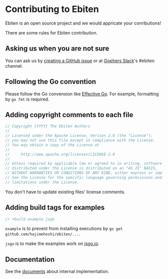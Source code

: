 # Contributing to Ebiten

Ebiten is an open source project and we would appricate your conributions!

There are some rules for Ebiten contribution.

## Asking us when you are not sure

You can ask us by [creating a GitHub issue](https://github.com/hajimehoshi/ebiten/issues/new) or at [Gophers Slack](https://invite.slack.golangbridge.org/)'s #ebiten channel.

## Following the Go convention

Please follow the Go convension like [Effective Go](https://golang.org/doc/effective_go.html).
For example, formatting by `go fmt` is required.

## Adding copyright comments to each file

```go
// Copyright [YYYY] The Ebiten Authors
//
// Licensed under the Apache License, Version 2.0 (the "License");
// you may not use this file except in compliance with the License.
// You may obtain a copy of the License at
//
//     http://www.apache.org/licenses/LICENSE-2.0
//
// Unless required by applicable law or agreed to in writing, software
// distributed under the License is distributed on an "AS IS" BASIS,
// WITHOUT WARRANTIES OR CONDITIONS OF ANY KIND, either express or implied.
// See the License for the specific language governing permissions and
// limitations under the License.
```

You don't have to update existing files' license comments.

## Adding build tags for examples

```go
// +build example jsgo
```

`example` is to prevent from installing executions by `go get github.com/hajimehoshi/ebiten/...`.

`jsgo` is to make the examples work on [jsgo.io](https://jsgo.io/).

## Documentation

See the [documents](https://ebiten.org/implementation.html) about internal implementation.
